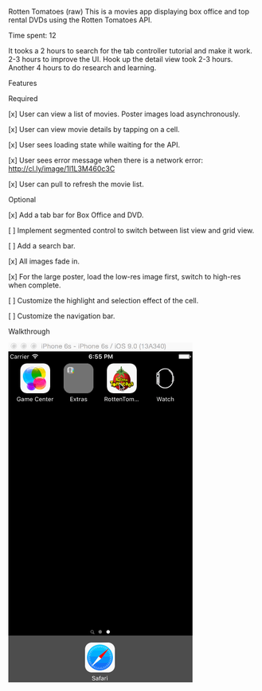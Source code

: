 Rotten Tomatoes (raw)
This is a movies app displaying box office and top rental DVDs using the Rotten Tomatoes API.

Time spent: 12  

It tooks a 2 hours to search for the tab controller tutorial and make it work. 2-3 hours to improve the UI.
Hook up the detail view took 2-3 hours. Another 4 hours to do research and learning. 

Features

Required

[x] User can view a list of movies. Poster images load asynchronously.<br>

[x] User can view movie details by tapping on a cell.<br>

[x] User sees loading state while waiting for the API.<br>

[x] User sees error message when there is a network error: http://cl.ly/image/1l1L3M460c3C<br>

[x] User can pull to refresh the movie list.

Optional

[x] Add a tab bar for Box Office and DVD.

[ ] Implement segmented control to switch between list view and grid view.

[ ] Add a search bar.

[x] All images fade in.

[x] For the large poster, load the low-res image first, switch to high-res when complete.

[ ] Customize the highlight and selection effect of the cell.

[ ] Customize the navigation bar.

Walkthrough

![Alt text](https://github.com/cassiomo/rottentomatoes/blob/master/rottentomatoes.gif "rottentomatoes.gif")
